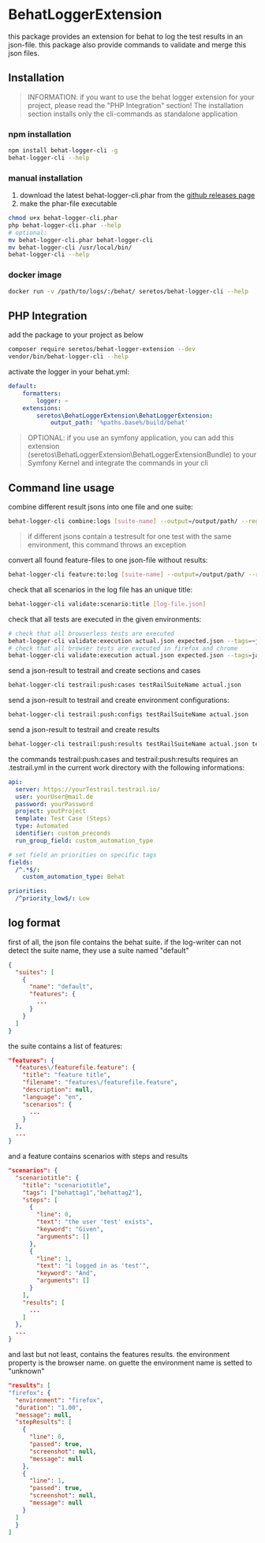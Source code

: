 # BehatLoggerExtension

this package provides an extension for behat to log the test results in an json-file.
this package also provide commands to validate and merge this json files.

## Installation

> INFORMATION: if you want to use the behat logger extension for your project, please read the "PHP Integration" section!
> The installation section installs only the cli-commands as standalone application

### npm installation

```bash
npm install behat-logger-cli -g
behat-logger-cli --help
```

### manual installation

1. download the latest behat-logger-cli.phar from the [github releases page](https://github.com/Seretos/BehatLoggerExtension/releases)
2. make the phar-file executable

```bash
chmod u+x behat-logger-cli.phar
php behat-logger-cli.phar --help
# optional:
mv behat-logger-cli.phar behat-logger-cli
mv behat-logger-cli /usr/local/bin/
behat-logger-cli --help
```

### docker image

```bash
docker run -v /path/to/logs/:/behat/ seretos/behat-logger-cli --help
```

## PHP Integration

add the package to your project as below
```bash
composer require seretos/behat-logger-extension --dev
vendor/bin/behat-logger-cli --help
```

activate the logger in your behat.yml:

```yml
default:
    formatters:
        logger: ~
    extensions:
        seretos\BehatLoggerExtension\BehatLoggerExtension:
            output_path: '%paths.base%/build/behat'
```

> OPTIONAL: if you use an symfony application, you can add this extension (seretos\BehatLoggerExtension\BehatLoggerExtensionBundle) to your Symfony Kernel and integrate the commands in your cli

## Command line usage

combine different result jsons into one file and one suite:
```bash
behat-logger-cli combine:logs [suite-name] --output=/output/path/ --regex=results/firefox*
```
> if different jsons contain a testresult for one test with the same environment, this command throws an exception

convert all found feature-files to one json-file without results:
```bash
behat-logger-cli feature:to:log [suite-name] --output=/output/path/ --regex=features/
```

check that all scenarios in the log file has an unique title:
```bash
behat-logger-cli validate:scenario:title [log-file.json]
```

check that all tests are executed in the given environments:
```bash
# check that all browserless tests are executed
behat-logger-cli validate:execution actual.json expected.json --tags=~javascript --environments=unknown
# check that all browser tests are executed in firefox and chrome
behat-logger-cli validate:execution actual.json expected.json --tags=javascript --environments=firefox --environments=chrome
```

send a json-result to testrail and create sections and cases
```bash
behat-logger-cli testrail:push:cases testRailSuiteName actual.json
```

send a json-result to testrail and create environment configurations:
```bash
behat-logger-cli testrail:push:configs testRailSuiteName actual.json
```

send a json-result to testrail and create results
```bash
behat-logger-cli testrail:push:results testRailSuiteName actual.json testResultName --milestone=v2.8.0
```

the commands testrail:push:cases and testrail:push:results requires an .testrail.yml in the current work directory with the following informations:
```yml
api:
  server: https://yourTestrail.testrail.io/
  user: yourUser@mail.de
  password: yourPassword
  project: youtProject
  template: Test Case (Steps)
  type: Automated
  identifier: custom_preconds
  run_group_field: custom_automation_type

# set field an priorities on specific tags
fields:
  /^.*$/:
    custom_automation_type: Behat

priorities:
  /^priority_low$/: Low
```

## log format

first of all, the json file contains the behat suite. if the log-writer can not detect the suite name, they use a suite named "default"

```json
{
  "suites": [
    {
      "name": "default",
      "features": {
        ...
      }
    }
  ]
}
```

the suite contains a list of features:

```json
"features": {
  "features\/featurefile.feature": {
    "title": "feature title",
    "filename": "features\/featurefile.feature",
    "description": null,
    "language": "en",
    "scenarios": {
      ...
    }
  },
  ...
}
```

and a feature contains scenarios with steps and results

```json
"scenarios": {
  "scenariotitle": {
    "title": "scenariotitle",
    "tags": ["behattag1","behattag2"],
    "steps": [
      {
        "line": 0,
        "text": "the user 'test' exists",
        "keyword": "Given",
        "arguments": []
      },
      {
        "line": 1,
        "text": "i logged in as 'test'",
        "keyword": "And",
        "arguments": []
      }
    ],
    "results": [
      ...
    ]
  },
  ...
}
```

and last but not least, contains the features results. the environment property is the browser name.
on guette the environment name is setted to "unknown"

```json
"results": [
"firefox": {
  "environment": "firefox",
  "duration": "1.00",
  "message": null,
  "stepResults": [
    {
      "line": 0,
      "passed": true,
      "screenshot": null,
      "message": null
    },
    {
      "line": 1,
      "passed": true,
      "screenshot": null,
      "message": null
    }
  ]
  }
]
```